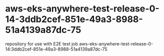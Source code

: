 # aws-eks-anywhere-test-release-0-14-3ddb2cef-851e-49a3-8988-51a4139a87dc-75
repository for use with E2E test job aws-eks-anywhere-test-release-0-14:3ddb2cef-851e-49a3-8988-51a4139a87dc-75
